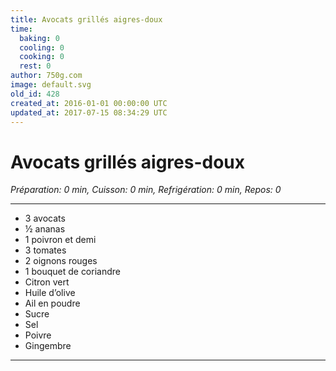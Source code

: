 ```yaml
---
title: Avocats grillés aigres-doux
time:
  baking: 0
  cooling: 0
  cooking: 0
  rest: 0
author: 750g.com
image: default.svg
old_id: 428
created_at: 2016-01-01 00:00:00 UTC
updated_at: 2017-07-15 08:34:29 UTC
---
```


# Avocats grillés aigres-doux

_Préparation: 0 min, Cuisson: 0 min, Refrigération: 0 min, Repos: 0_

---

- 3 avocats
- ½ ananas
- 1 poivron et demi
- 3 tomates
- 2 oignons rouges
- 1 bouquet de coriandre
- Citron vert
- Huile d’olive
- Ail en poudre
- Sucre
- Sel
- Poivre
- Gingembre

---
